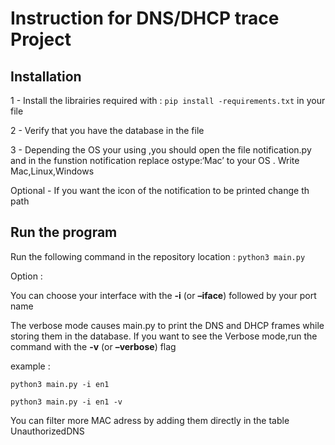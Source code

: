 Instruction for DNS/DHCP trace Project
================

## Installation

1 - Install the librairies required with : `pip install
-requirements.txt` in your file

2 - Verify that you have the database in the file

3 - Depending the OS your using ,you should open the file
notification.py and in the funstion notification replace ostype:‘Mac’ to
your OS . Write Mac,Linux,Windows

Optional - If you want the icon of the notification to be printed change th path

## Run the program

Run the following command in the repository location : `python3 main.py`

Option :

You can choose your interface with the **-i** (or **–iface**) followed
by your port name

The verbose mode causes main.py to print the DNS and DHCP frames while
storing them in the database. If you want to see the Verbose mode,run
the command with the **-v** (or **–verbose**) flag

example :

`python3 main.py -i en1`

`python3 main.py -i en1 -v`

You can filter more MAC adress by adding them directly in the table
UnauthorizedDNS
